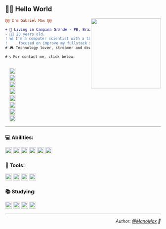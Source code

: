<h2>👋🏾 Hello World</h2>

<img align="right" height="226" src="https://i.imgur.com/kPL8l84.gif"/>

```diff
@@ I'm Gabriel Max @@

+ 📌 Living in Campina Grande - PB, Brazil 🇧🇷.
- 👦🏽 23 years old.
! 💻 I'm a computer scientist with a taste for new challenges and
!     focused on improve my fullstack skills.
# 🎮 Technology lover, streamer and developer of a gamer community.

# 📞 For contact me, click below:
```

<code>
  <a href="https://www.instagram.com/gabrielmax.vm/" target="_blank"><img height="19"
    src="https://img.shields.io/badge/Instagram-100000?style=for-the-badge&logo=instagram&logoColor=white"></a> 
  <a href="https://twitter.com/maninho_max" target="_blank"><img height="19"
    src="https://img.shields.io/badge/Twitter-100000?style=for-the-badge&logo=twitter&logoColor=white"></a>
  <a href="https://www.facebook.com/gabrielmax.vm/" target="_blank"><img height="19"
    src="https://img.shields.io/badge/Facebook-100000?style=for-the-badge&logo=facebook&logoColor=white"></a>
  <a href="https://www.linkedin.com/in/manomax/" target="_blank"><img height="19"
    src="https://img.shields.io/badge/LinkedIn-100000?style=for-the-badge&logo=linkedin&logoColor=white"></a>
  <a href="https://www.youtube.com/manomax" target="_blank"><img height="19"
    src="https://img.shields.io/badge/YouTube-100000?style=for-the-badge&logo=youtube&logoColor=white"></a>
  <a href="https://www.twitch.tv/maninhomax" target="_blank"><img height="19"
    src="https://img.shields.io/badge/Twitch-100000?style=for-the-badge&logo=twitch&logoColor=white"></a>
  <a href="https://discord.gg/ASwuvJr" target="_blank"><img height="19"
    src="https://img.shields.io/badge/Discord-100000?style=for-the-badge&logo=discord&logoColor=white"></a>
  <a href="mailto:gabriel.matos@ccc.ufcg.edu.br" target="_blank"><img height="19"
    src="https://img.shields.io/badge/Gmail-100000?style=for-the-badge&logo=gmail&logoColor=white"></a>
</code>

---

<div>
  <h3>💻 Abilities:</h3>
  <div>
    <img height="22" src="https://img.shields.io/badge/-Python-yellow?logo=python&logoColor=white&style=flat-square"/>
    <img height="22" src="https://img.shields.io/badge/-Java-brown?logo=java&logoColor=white&style=flat-square"/>
    <img height="22" src="https://img.shields.io/badge/-Spring-6DB33F?logo=spring&logoColor=white&style=flat-square"/>
    <img height="22" src="https://img.shields.io/badge/-JavaScript-orange?logo=javascript&logoColor=white&style=flat-square"/>
    <img height="22" src="https://img.shields.io/badge/-PL%20/SQL-purple?logo=mysql&logoColor=white&style=flat-square"/>
    <img height="22" src="https://img.shields.io/badge/MongoDB-4EA94B?logo=mongodb&logoColor=white&style=flat-square"/>
  </div>

  <h3>🔨 Tools:</h3>
  <div>
    <img height="22" src="https://img.shields.io/badge/-GitHub-100000?logo=github&logoColor=white&style=flat-square"/>
    <img height="22" src="https://img.shields.io/badge/-VSCode-0078D4?logo=visual%20studio%20code&logoColor=white&style=flat-square"/>
    <img height="22" src="https://img.shields.io/badge/-Eclipse-2C2255?logo=eclipse&logoColor=white&style=flat-square"/>
    <img height="22" src="https://img.shields.io/badge/-Insomnia-5849be?logo=Insomnia&logoColor=white&style=flat-square"/>
  </div>

  <h3>📚 Studying:</h3>
  <div>
    <img height="22" src="https://img.shields.io/badge/-ReactJS-61DAFB?logo=react&logoColor=white&style=flat-square"/>
    <img height="22" src="https://img.shields.io/badge/-Angular-DD0031?logo=angular&logoColor=white&style=flat-square"/>
    <img height="22" src="https://img.shields.io/badge/-HTML-239120?logo=html5&logoColor=white&style=flat-square"/>
    <img height="22" src="https://img.shields.io/badge/-CSS3-1572B6?logo=css3&logoColor=white&style=flat-square"/>
  </div>
</div>

 ---

<div align="right">
  <p><i>
    Author: <a href="https://github.com/ManoMax">@ManoMax</a> 💜
  </i></p>
</div>

<!-- ![ManoMax GitHub stats](https://github-readme-stats.vercel.app/api?username=ManoMax&show_icons=true&theme=tokyonight) -->
<!-- <a href="https://linktr.ee/MelhorDeTres" target="_blank"><img height="30" src="https://imgur.com/OHjHoyn.png"></a> -->

<!--
**ManoMax/ManoMax** is a ✨ _special_ ✨ repository because its `README.md` (this file) appears on your GitHub profile.

Here are some ideas to get you started:

- 🔭 I’m currently working on ...
- 🌱 I’m currently learning ...
- 👯 I’m looking to collaborate on ...
- 🤔 I’m looking for help with ...
- 💬 Ask me about ...
- 📫 How to reach me: ...
- 😄 Pronouns: ...
- ⚡ Fun fact: ...

-->
